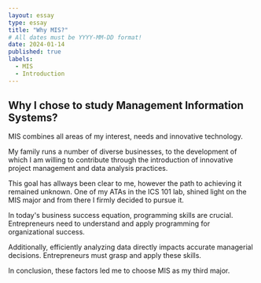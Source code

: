 ```yaml
---
layout: essay
type: essay
title: "Why MIS?"
# All dates must be YYYY-MM-DD format!
date: 2024-01-14
published: true
labels:
  - MIS 
  - Introduction
---
```


## Why I chose to study Management Information Systems?

MIS combines all areas of my interest, needs and innovative technology.

My family runs a number of diverse businesses, to the development of which I am willing to contribute through the introduction of innovative project management and data analysis practices.

This goal has allways been clear to me, however the path to achieving it remained unknown. One of my ATAs in the ICS 101 lab, shined light on the MIS major and from there I firmly decided to pursue it.

In today's business success equation, programming skills are crucial. Entrepreneurs need to understand and apply programming for organizational success.

Additionally, efficiently analyzing data directly impacts accurate managerial decisions. Entrepreneurs must grasp and apply these skills.

In conclusion, these factors led me to choose MIS as my third major.
